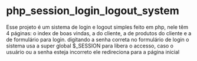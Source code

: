 # php_session_login_logout_system 

<span>Esse projeto é um sistema de login e logout simples feito em php, nele têm 4 páginas: o index de boas vindas, a do cliente, a de produtos do cliente e a de formulário para login. digitando a senha correta no formulário de login o sistema usa a super global $_SESSION para libera o accesso, caso o usuário ou a senha esteja incorreto ele redireciona para a página inicial</span>